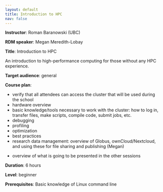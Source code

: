 ```yaml
---
layout: default
title: Introduction to HPC
nav: false
---
```


**Instructor**: Roman Baranowski (UBC)

**RDM speaker**: Megan Meredith-Lobay

**Title**: Introduction to HPC

An introduction to high-performance computing for those without any HPC experience.

**Target audience**: general

**Course plan**:
- verify that all attendees can access the cluster that will be used during the school
- hardware overview
- basic knowledge/tools necessary to work with the cluster: how to log in, transfer files, make scripts,
  compile code, submit jobs, etc.
- debugging
- profiling
- optimization
- best practices
- research data management: overview of Globus, ownCloud/Nextcloud, and using these for file sharing and
  publishing (Megan)
<!-- maybe, command line use of these tools -->
- overview of what is going to be presented in the other sessions

**Duration**: 6 hours

**Level**: beginner

**Prerequisites**: Basic knowledge of Linux command line
